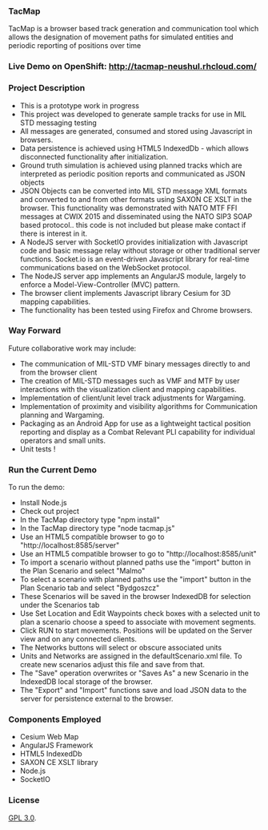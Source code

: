 ### TacMap

TacMap is a browser based track generation and communication tool which allows the designation of movement paths for simulated entities and periodic reporting of positions over time 

### Live Demo on OpenShift: <a href="http://tacmap-neushul.rhcloud.com/" target="_blank">http://tacmap-neushul.rhcloud.com/</a>

### Project Description
* This is a prototype work in progress
* This project was developed to generate sample tracks for use in MIL STD messaging testing
* All messages are generated, consumed and stored using Javascript in browsers.
* Data persistence is achieved using HTML5 IndexedDb - which allows disconnected functionality after initialization.
* Ground truth simulation is achieved using planned tracks which are interpreted as periodic position reports and communicated as JSON objects
* JSON Objects can be converted into MIL STD message XML formats and converted to and from other formats using SAXON CE XSLT in the browser.  This functionality was demonstrated with NATO MTF FFI messages at CWIX 2015 and disseminated using the NATO SIP3 SOAP based protocol.. this code is not included but please make contact if there is interest in it.
* A NodeJS server with SocketIO provides initialization with Javascript code and basic message relay without storage or other traditional server functions.  Socket.io is an event-driven Javascript library for real-time communications based on the WebSocket protocol.
* The NodeJS server app implements an AngularJS module, largely to enforce a Model-View-Controller (MVC) pattern.
* The browser client implements Javascript library Cesium for 3D mapping capabilities.
* The functionality has been tested using Firefox and Chrome browsers.

### Way Forward
Future collaborative work may include:
* The communication of MIL-STD VMF binary messages directly to and from the browser client
* The creation of MIL-STD messages such as VMF and MTF by user interactions with the visualization client and mapping capabilities.
* Implementation of client/unit level track adjustments for Wargaming.
* Implementation of proximity and visibility algorithms for Communication planning and Wargaming.
* Packaging as an Android App for use as a lightweight tactical position reporting and display as a Combat Relevant PLI capability for individual operators and small units.
* Unit tests !

### Run the Current Demo

To run the demo:
* Install Node.js
* Check out project
* In the TacMap directory type "npm install"
* In the TacMap directory type "node tacmap.js"
* Use an HTML5 compatible browser to go to "http://localhost:8585/server"
* Use an HTML5 compatible browser to go to "http://localhost:8585/unit"
* To import a scenario without planned paths use the "import" button in the Plan Scenario and select "Malmo"
* To select a scenario with planned paths use the "import" button in the Plan Scenario tab and select "Bydgoszcz"
* These Scenarios will be saved in the browser IndexedDB for selection under the Scenarios tab
* Use Set Location and Edit Waypoints check boxes with a selected unit to plan a scenario choose a speed to associate with movement segments.
* Click RUN to start movements.  Positions will be updated on the Server view and on any connected clients.
*  The Networks buttons will select or obscure associated units
* Units and Networks are assigned in the defaultScenario.xml file.  To create new scenarios adjust this file and save from that.
* The "Save" operation overwrites or "Saves As" a new Scenario in the IndexedDB local storage of the browser.
* The "Export" and "Import" functions save and load JSON data to the server for persistence external to the browser.

### Components Employed ###
*  Cesium Web Map
*  AngularJS Framework
*  HTML5 IndexedDb
*  SAXON CE XSLT library
*  Node.js
*  SocketIO

### License ###

[GPL 3.0](http://fsf.org/).  


